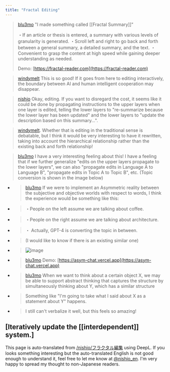 ```yaml
---
title: "Fractal Editing"
---
```



> [blu3mo](https://twitter.com/blu3mo/status/1783730209297949162) "I made something called [[Fractal Summary]]"
>
>  ・If an article or thesis is entered, a summary with various levels of granularity is generated.
>  ・Scroll left and right to go back and forth between a general summary, a detailed summary, and the text.
>  ・Convenient to grasp the content at high speed while gaining deeper understanding as needed.
>
>  Demo: [https://fractal-reader.com](https://fractal-reader.com)

> [windymelt](https://twitter.com/windymelt/status/1783980736225439783) This is so good! If it goes from here to editing interactively, the boundary between AI and human intelligent cooperation may disappear.

> [nishio](https://twitter.com/nishio/status/1784259454797770778) Okay, editing. If you want to disregard the cost, it seems like it could be done by propagating instructions to the upper layers when one layer is edited, telling the lower layers to "re-summarize because the lower layer has been updated" and the lower layers to "update the description based on this summary...".

> [windymelt](https://twitter.com/windymelt/status/1784341734367105410). Whether that is editing in the traditional sense is debatable, but I think it would be very interesting to have it rewritten, taking into account the hierarchical relationship rather than the existing back and forth relationship!

> [blu3mo](https://twitter.com/blu3mo/status/1754327009386524697/photo/1) I have a very interesting feeling about this!
>  I have a feeling that if we further generalize "edits on the upper layers propagate to the lower layers", we can also "propagate edits in Language A to Language B", "propagate edits in Topic A to Topic B", etc.
>  (Topic conversion is shown in the image below)
- > [blu3mo](https://twitter.com/blu3mo/status/1754327009386524697/photo/1) If we were to implement an Asymmetric reality between the subjective and objective worlds with respect to words, I think the experience would be something like this:
- >  ・People on the left assume we are talking about coffee.
- >  ・People on the right assume we are talking about architecture.
- >  ・ Actually, GPT-4 is converting the topic in between.
- >  (I would like to know if there is an existing similar one)
- >  ![image](https://pbs.twimg.com/media/GFieiqeaMAAqKHA?format=jpg&name=medium#.png)
- > [blu3mo](https://twitter.com/blu3mo/status/1754327057876811920) Demo: [https://asym-chat.vercel.app](https://asym-chat.vercel.app)
- > [blu3mo](https://twitter.com/blu3mo/status/1754355453612655019) When we want to think about a certain object X, we may be able to support abstract thinking that captures the structure by simultaneously thinking about Y, which has a similar structure
- >  Something like "I'm going to take what I said about X as a statement about Y" happens.
- >  I still can't verbalize it well, but this feels so amazing!

[Iteratively update the [[interdependent]] system.]
---
This page is auto-translated from [/nishio/フラクタル編集](https://scrapbox.io/nishio/フラクタル編集) using DeepL. If you looks something interesting but the auto-translated English is not good enough to understand it, feel free to let me know at [@nishio_en](https://twitter.com/nishio_en). I'm very happy to spread my thought to non-Japanese readers.